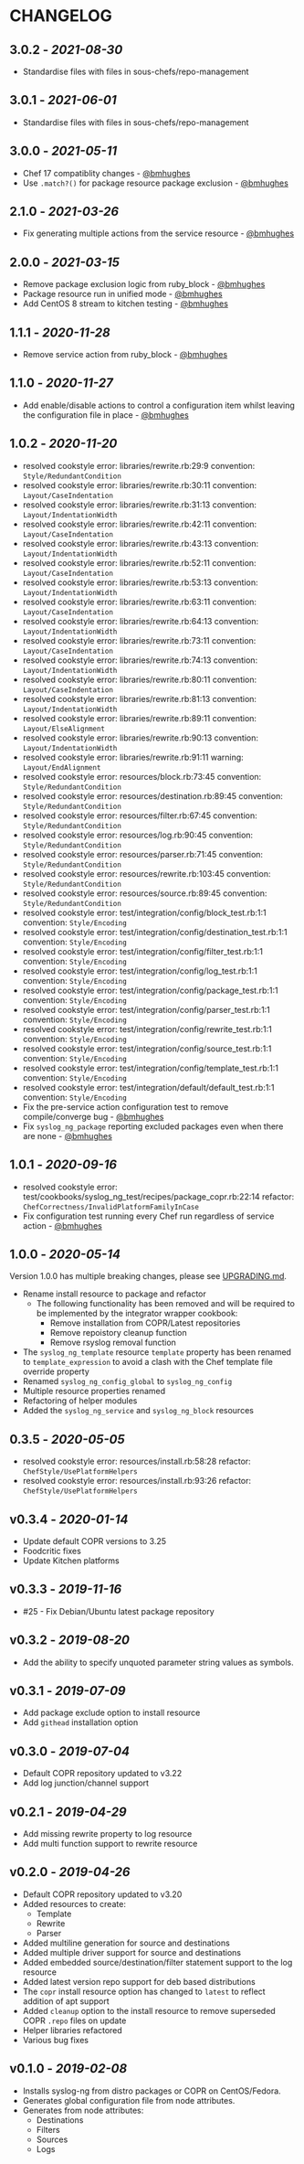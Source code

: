 # CHANGELOG

## 3.0.2 - *2021-08-30*

* Standardise files with files in sous-chefs/repo-management

## 3.0.1 - *2021-06-01*

* Standardise files with files in sous-chefs/repo-management

## 3.0.0 - *2021-05-11*

* Chef 17 compatiblity changes - [@bmhughes](https://github.com/bmhughes)
* Use `.match?()` for package resource package exclusion - [@bmhughes](https://github.com/bmhughes)

## 2.1.0 - *2021-03-26*

* Fix generating multiple actions from the service resource - [@bmhughes](https://github.com/bmhughes)

## 2.0.0 - *2021-03-15*

* Remove package exclusion logic from ruby_block - [@bmhughes](https://github.com/bmhughes)
* Package resource run in unified mode - [@bmhughes](https://github.com/bmhughes)
* Add CentOS 8 stream to kitchen testing - [@bmhughes](https://github.com/bmhughes)

## 1.1.1 - *2020-11-28*

* Remove service action from ruby_block - [@bmhughes](https://github.com/bmhughes)

## 1.1.0 - *2020-11-27*

* Add enable/disable actions to control a configuration item whilst leaving the configuration file in place - [@bmhughes](https://github.com/bmhughes)

## 1.0.2 - *2020-11-20*

* resolved cookstyle error: libraries/rewrite.rb:29:9 convention: `Style/RedundantCondition`
* resolved cookstyle error: libraries/rewrite.rb:30:11 convention: `Layout/CaseIndentation`
* resolved cookstyle error: libraries/rewrite.rb:31:13 convention: `Layout/IndentationWidth`
* resolved cookstyle error: libraries/rewrite.rb:42:11 convention: `Layout/CaseIndentation`
* resolved cookstyle error: libraries/rewrite.rb:43:13 convention: `Layout/IndentationWidth`
* resolved cookstyle error: libraries/rewrite.rb:52:11 convention: `Layout/CaseIndentation`
* resolved cookstyle error: libraries/rewrite.rb:53:13 convention: `Layout/IndentationWidth`
* resolved cookstyle error: libraries/rewrite.rb:63:11 convention: `Layout/CaseIndentation`
* resolved cookstyle error: libraries/rewrite.rb:64:13 convention: `Layout/IndentationWidth`
* resolved cookstyle error: libraries/rewrite.rb:73:11 convention: `Layout/CaseIndentation`
* resolved cookstyle error: libraries/rewrite.rb:74:13 convention: `Layout/IndentationWidth`
* resolved cookstyle error: libraries/rewrite.rb:80:11 convention: `Layout/CaseIndentation`
* resolved cookstyle error: libraries/rewrite.rb:81:13 convention: `Layout/IndentationWidth`
* resolved cookstyle error: libraries/rewrite.rb:89:11 convention: `Layout/ElseAlignment`
* resolved cookstyle error: libraries/rewrite.rb:90:13 convention: `Layout/IndentationWidth`
* resolved cookstyle error: libraries/rewrite.rb:91:11 warning: `Layout/EndAlignment`
* resolved cookstyle error: resources/block.rb:73:45 convention: `Style/RedundantCondition`
* resolved cookstyle error: resources/destination.rb:89:45 convention: `Style/RedundantCondition`
* resolved cookstyle error: resources/filter.rb:67:45 convention: `Style/RedundantCondition`
* resolved cookstyle error: resources/log.rb:90:45 convention: `Style/RedundantCondition`
* resolved cookstyle error: resources/parser.rb:71:45 convention: `Style/RedundantCondition`
* resolved cookstyle error: resources/rewrite.rb:103:45 convention: `Style/RedundantCondition`
* resolved cookstyle error: resources/source.rb:89:45 convention: `Style/RedundantCondition`
* resolved cookstyle error: test/integration/config/block_test.rb:1:1 convention: `Style/Encoding`
* resolved cookstyle error: test/integration/config/destination_test.rb:1:1 convention: `Style/Encoding`
* resolved cookstyle error: test/integration/config/filter_test.rb:1:1 convention: `Style/Encoding`
* resolved cookstyle error: test/integration/config/log_test.rb:1:1 convention: `Style/Encoding`
* resolved cookstyle error: test/integration/config/package_test.rb:1:1 convention: `Style/Encoding`
* resolved cookstyle error: test/integration/config/parser_test.rb:1:1 convention: `Style/Encoding`
* resolved cookstyle error: test/integration/config/rewrite_test.rb:1:1 convention: `Style/Encoding`
* resolved cookstyle error: test/integration/config/source_test.rb:1:1 convention: `Style/Encoding`
* resolved cookstyle error: test/integration/config/template_test.rb:1:1 convention: `Style/Encoding`
* resolved cookstyle error: test/integration/default/default_test.rb:1:1 convention: `Style/Encoding`
* Fix the pre-service action configuration test to remove compile/converge bug - [@bmhughes](https://github.com/bmhughes)
* Fix `syslog_ng_package` reporting excluded packages even when there are none - [@bmhughes](https://github.com/bmhughes)

## 1.0.1 - *2020-09-16*

* resolved cookstyle error: test/cookbooks/syslog_ng_test/recipes/package_copr.rb:22:14 refactor: `ChefCorrectness/InvalidPlatformFamilyInCase`
* Fix configuration test running every Chef run regardless of service action - [@bmhughes](https://github.com/bmhughes)

## 1.0.0 - *2020-05-14*

Version 1.0.0 has multiple breaking changes, please see [UPGRADING.md](./UPGRADING.md).

* Rename install resource to package and refactor
  * The following functionality has been removed and will be required to be implemented by the integrator wrapper cookbook:
    * Remove installation from COPR/Latest repositories
    * Remove repoistory cleanup function
    * Remove rsyslog removal function
* The `syslog_ng_template` resource `template` property has been renamed to `template_expression` to avoid a clash with the Chef template file override property
* Renamed `syslog_ng_config_global` to `syslog_ng_config`
* Multiple resource properties renamed
* Refactoring of helper modules
* Added the `syslog_ng_service` and `syslog_ng_block` resources

## 0.3.5 - *2020-05-05*

* resolved cookstyle error: resources/install.rb:58:28 refactor: `ChefStyle/UsePlatformHelpers`
* resolved cookstyle error: resources/install.rb:93:26 refactor: `ChefStyle/UsePlatformHelpers`

## v0.3.4 - *2020-01-14*

* Update default COPR versions to 3.25
* Foodcritic fixes
* Update Kitchen platforms

## v0.3.3 - *2019-11-16*

* #25 - Fix Debian/Ubuntu latest package repository

## v0.3.2 - *2019-08-20*

* Add the ability to specify unquoted parameter string values as symbols.

## v0.3.1 - *2019-07-09*

* Add package exclude option to install resource
* Add `githead` installation option

## v0.3.0 - *2019-07-04*

* Default COPR repository updated to v3.22
* Add log junction/channel support

## v0.2.1 - *2019-04-29*

* Add missing rewrite property to log resource
* Add multi function support to rewrite resource

## v0.2.0 - *2019-04-26*

* Default COPR repository updated to v3.20
* Added resources to create:
  * Template
  * Rewrite
  * Parser
* Added multiline generation for source and destinations
* Added multiple driver support for source and destinations
* Added embedded source/destination/filter statement support to the log resource
* Added latest version repo support for deb based distributions
* The `copr` install resource option has changed to `latest` to reflect addition of apt support
* Added `cleanup` option to the install resource to remove superseded COPR `.repo` files on update
* Helper libraries refactored
* Various bug fixes

## v0.1.0 - *2019-02-08*

* Installs syslog-ng from distro packages or COPR on CentOS/Fedora.
* Generates global configuration file from node attributes.
* Generates from node attributes:
  * Destinations
  * Filters
  * Sources
  * Logs
